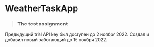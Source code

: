 # WeatherTaskApp
>  ### The test assignment

Предыдущий trial API key был доступен до 2 ноября 2022.
Создал и добавил новый работающий до 16 ноября 2022.
